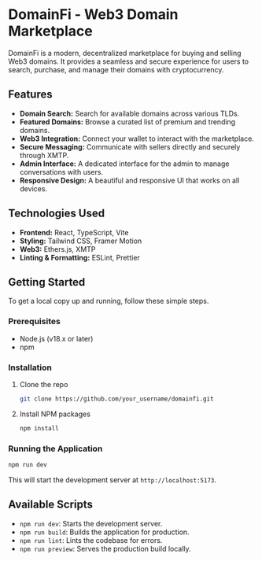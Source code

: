 # DomainFi - Web3 Domain Marketplace

DomainFi is a modern, decentralized marketplace for buying and selling Web3 domains. It provides a seamless and secure experience for users to search, purchase, and manage their domains with cryptocurrency.

## Features

- **Domain Search:** Search for available domains across various TLDs.
- **Featured Domains:** Browse a curated list of premium and trending domains.
- **Web3 Integration:** Connect your wallet to interact with the marketplace.
- **Secure Messaging:** Communicate with sellers directly and securely through XMTP.
- **Admin Interface:** A dedicated interface for the admin to manage conversations with users.
- **Responsive Design:** A beautiful and responsive UI that works on all devices.

## Technologies Used

- **Frontend:** React, TypeScript, Vite
- **Styling:** Tailwind CSS, Framer Motion
- **Web3:** Ethers.js, XMTP
- **Linting & Formatting:** ESLint, Prettier

## Getting Started

To get a local copy up and running, follow these simple steps.

### Prerequisites

- Node.js (v18.x or later)
- npm

### Installation

1. Clone the repo
   ```sh
   git clone https://github.com/your_username/domainfi.git
   ```
2. Install NPM packages
   ```sh
   npm install
   ```

### Running the Application

```sh
npm run dev
```

This will start the development server at `http://localhost:5173`.

## Available Scripts

- `npm run dev`: Starts the development server.
- `npm run build`: Builds the application for production.
- `npm run lint`: Lints the codebase for errors.
- `npm run preview`: Serves the production build locally.